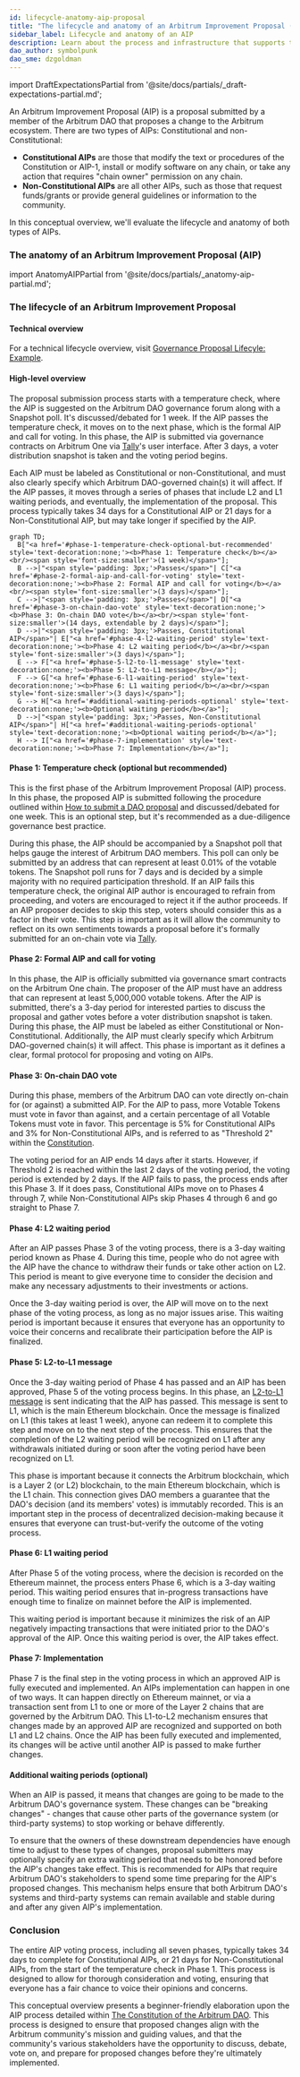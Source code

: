 ```yaml
---
id: lifecycle-anatomy-aip-proposal
title: "The lifecycle and anatomy of an Arbitrum Improvement Proposal (AIP)"
sidebar_label: Lifecycle and anatomy of an AIP
description: Learn about the process and infrastructure that supports the Arbitrum Improvement Proposal (AIP) protocol, as defined in the Constitution of the Arbitrum DAO.
dao_author: symbolpunk
dao_sme: dzgoldman
---
```


import DraftExpectationsPartial from '@site/docs/partials/_draft-expectations-partial.md'; 

<DraftExpectationsPartial />

An <a data-quicklook-from="arbitrum-improvement-proposal-aip">Arbitrum Improvement Proposal (AIP)</a> is a proposal submitted by a member of the Arbitrum DAO that proposes a change to the Arbitrum ecosystem. There are two types of AIPs: <a data-quicklook-from="constitutional-aip">Constitutional</a> and <a data-quicklook-from="nonconstitutional-aip">non-Constitutional</a>:

- **Constitutional AIPs** are those that modify the text or procedures of the Constitution or AIP-1, install or modify software on any chain, or take any action that requires "chain owner" permission on any chain. 
- **Non-Constitutional AIPs** are all other AIPs, such as those that request funds/grants or provide general guidelines or information to the community.

In this conceptual overview, we'll evaluate the lifecycle and anatomy of both types of AIPs.


### The anatomy of an Arbitrum Improvement Proposal (AIP)

import AnatomyAIPPartial from '@site/docs/partials/_anatomy-aip-partial.md'; 

<AnatomyAIPPartial />


### The lifecycle of an Arbitrum Improvement Proposal

#### Technical overview

For a technical lifecycle overview, visit [Governance Proposal Lifecyle: Example](https://github.com/OffchainLabs/governance/blob/main/docs/proposal_lifecycle_example.md).


#### High-level overview

The proposal submission process starts with a temperature check, where the AIP is suggested on the Arbitrum DAO governance forum along with a Snapshot poll. It's discussed/debated for 1 week. If the AIP passes the temperature check, it moves on to the next phase, which is the formal AIP and call for voting. In this phase, the AIP is submitted via governance contracts on Arbitrum One via [Tally](https://tally.xyz/gov/arbitrum)'s user interface. After 3 days, a voter distribution snapshot is taken and the voting period begins.

Each AIP must be labeled as Constitutional or non-Constitutional, and must also clearly specify which Arbitrum DAO-governed chain(s) it will affect. If the AIP passes, it moves through a series of phases that include L2 and L1 waiting periods, and eventually, the implementation of the proposal. This process typically takes 34 days for a Constitutional AIP or 21 days for a Non-Constitutional AIP, but may take longer if specified by the AIP.


```mermaid
graph TD;
  B["<a href='#phase-1-temperature-check-optional-but-recommended' style='text-decoration:none;'><b>Phase 1: Temperature check</b></a><br/><span style='font-size:smaller'>(1 week)</span>"];
  B -->|"<span style='padding: 3px;'>Passes</span>"| C["<a href='#phase-2-formal-aip-and-call-for-voting' style='text-decoration:none;'><b>Phase 2: Formal AIP and call for voting</b></a><br/><span style='font-size:smaller'>(3 days)</span>"];
  C -->|"<span style='padding: 3px;'>Passes</span>"| D["<a href='#phase-3-on-chain-dao-vote' style='text-decoration:none;'><b>Phase 3: On-chain DAO vote</b></a><br/><span style='font-size:smaller'>(14 days, extendable by 2 days)</span>"];
  D -->|"<span style='padding: 3px;'>Passes, Constitutional AIP</span>"| E["<a href='#phase-4-l2-waiting-period' style='text-decoration:none;'><b>Phase 4: L2 waiting period</b></a><br/><span style='font-size:smaller'>(3 days)</span>"];
  E --> F["<a href='#phase-5-l2-to-l1-message' style='text-decoration:none;'><b>Phase 5: L2-to-L1 message</b></a>"];
  F --> G["<a href='#phase-6-l1-waiting-period' style='text-decoration:none;'><b>Phase 6: L1 waiting period</b></a><br/><span style='font-size:smaller'>(3 days)</span>"];
  G --> H["<a href='#additional-waiting-periods-optional' style='text-decoration:none;'><b>Optional waiting period</b></a>"];
  D -->|"<span style='padding: 3px;'>Passes, Non-Constitutional AIP</span>"| H["<a href='#additional-waiting-periods-optional' style='text-decoration:none;'><b>Optional waiting period</b></a>"];
  H --> I["<a href='#phase-7-implementation' style='text-decoration:none;'><b>Phase 7: Implementation</b></a>"];
```


#### Phase 1: Temperature check (optional but recommended)

This is the first phase of the Arbitrum Improvement Proposal (AIP) process. In this phase, the proposed AIP is submitted following the procedure outlined within [How to submit a DAO proposal](../how-tos/create-submit-dao-proposal) and discussed/debated for one week. This is an optional step, but it's recommended as a due-diligence governance best practice.

During this phase, the AIP should be accompanied by a Snapshot poll that helps gauge the interest of Arbitrum DAO members. This poll can only be submitted by an address that can represent at least 0.01% of the votable tokens. The Snapshot poll runs for 7 days and is decided by a simple majority with no required participation threshold. If an AIP fails this temperature check, the original AIP author is encouraged to refrain from proceeding, and voters are encouraged to reject it if the author proceeds. If an AIP proposer decides to skip this step, voters should consider this as a factor in their vote. This step is important as it will allow the community to reflect on its own sentiments towards a proposal before it's formally submitted for an on-chain vote via [Tally](https://tally.xyz/gov/arbitrum).


#### Phase 2: Formal AIP and call for voting

In this phase, the AIP is officially submitted via governance smart contracts on the Arbitrum One chain. The proposer of the AIP must have an address that can represent at least 5,000,000 votable tokens. After the AIP is submitted, there's a 3-day period for interested parties to discuss the proposal and gather votes before a voter distribution snapshot is taken. During this phase, the AIP must be labeled as either <a data-quicklook-from='constitutional-aip'>Constitutional</a> or <a data-quicklook-from='nonconstitutional-aip'>Non-Constitutional</a>. Additionally, the AIP must clearly specify which Arbitrum DAO-governed chain(s) it will affect. This phase is important as it defines a clear, formal protocol for proposing and voting on AIPs.


#### Phase 3: On-chain DAO vote

During this phase, members of the Arbitrum DAO can vote directly on-chain for (or against) a submitted AIP. For the AIP to pass, more Votable Tokens must vote in favor than against, and a certain percentage of all Votable Tokens must vote in favor. This percentage is 5% for Constitutional AIPs and 3% for Non-Constitutional AIPs, and is referred to as "Threshold 2" within the [Constitution](../dao-constitution.md).

The voting period for an AIP ends 14 days after it starts. However, if Threshold 2 is reached within the last 2 days of the voting period, the voting period is extended by 2 days. If the AIP fails to pass, the process ends after this Phase 3. If it does pass, Constitutional AIPs move on to Phases 4 through 7, while Non-Constitutional AIPs skip Phases 4 through 6 and go straight to Phase 7.

#### Phase 4: L2 waiting period

After an AIP passes Phase 3 of the voting process, there is a 3-day waiting period known as Phase 4. During this time, people who do not agree with the AIP have the chance to withdraw their funds or take other action on L2. This period is meant to give everyone time to consider the decision and make any necessary adjustments to their investments or actions.

Once the 3-day waiting period is over, the AIP will move on to the next phase of the voting process, as long as no major issues arise. This waiting period is important because it ensures that everyone has an opportunity to voice their concerns and recalibrate their participation before the AIP is finalized.

#### Phase 5: L2-to-L1 message

Once the 3-day waiting period of Phase 4 has passed and an AIP has been approved, Phase 5 of the voting process begins. In this phase, an [L2-to-L1 message](https://developer.arbitrum.io/arbos/l2-to-l1-messaging) is sent indicating that the AIP has passed. This message is sent to L1, which is the main Ethereum blockchain. Once the message is finalized on L1 (this takes at least 1 week), anyone can redeem it to complete this step and move on to the next step of the process. This ensures that the completion of the L2 waiting period will be recognized on L1 after any withdrawals initiated during or soon after the voting period have been recognized on L1.

This phase is important because it connects the Arbitrum blockchain, which is a Layer 2 (or L2) blockchain, to the main Ethereum blockchain, which is the L1 chain. This connection gives DAO members a guarantee that the DAO's decision (and its members' votes) is immutably recorded. This is an important step in the process of decentralized decision-making because it ensures that everyone can trust-but-verify the outcome of the voting process.

#### Phase 6: L1 waiting period

After Phase 5 of the voting process, where the decision is recorded on the Ethereum mainnet, the process enters Phase 6, which is a 3-day waiting period. This waiting period ensures that in-progress transactions have enough time to finalize on mainnet before the AIP is implemented.

This waiting period is important because it minimizes the risk of an AIP negatively impacting transactions that were initiated prior to the DAO's approval of the AIP. Once this waiting period is over, the AIP takes effect.


#### Phase 7: Implementation

Phase 7 is the final step in the voting process in which an approved AIP is fully executed and implemented. An AIPs implementation can happen in one of two ways. It can happen directly on Ethereum mainnet, or via a transaction sent from L1 to one or more of the Layer 2 chains that are governed by the Arbitrum DAO. This L1-to-L2 mechanism ensures that changes made by an approved AIP are recognized and supported on both L1 and L2 chains. Once the AIP has been fully executed and implemented, its changes will be active until another AIP is passed to make further changes.


#### Additional waiting periods (optional)

When an AIP is passed, it means that changes are going to be made to the Arbitrum DAO's governance system. These changes can be "breaking changes" - changes that cause other parts of the governance system (or third-party systems) to stop working or behave differently. 

To ensure that the owners of these downstream dependencies have enough time to adjust to these types of changes, proposal submitters may optionally specify an extra waiting period that needs to be honored before the AIP's changes take effect. This is recommended for AIPs that require Arbitrum DAO's stakeholders to spend some time preparing for the AIP's proposed changes. This mechanism helps ensure that both Arbitrum DAO's systems and third-party systems can remain available and stable during and after any given AIP's implementation.


### Conclusion

The entire AIP voting process, including all seven phases, typically takes 34 days to complete for Constitutional AIPs, or 21 days for Non-Constitutional AIPs, from the start of the temperature check in Phase 1. This process is designed to allow for thorough consideration and voting, ensuring that everyone has a fair chance to voice their opinions and concerns.

This conceptual overview presents a beginner-friendly elaboration upon the AIP process detailed within [The Constitution of the Arbitrum DAO](../dao-constitution.md). This process is designed to ensure that proposed changes align with the Arbitrum community's mission and guiding values, and that the community's various stakeholders have the opportunity to discuss, debate, vote on, and prepare for proposed changes before they're ultimately implemented.
